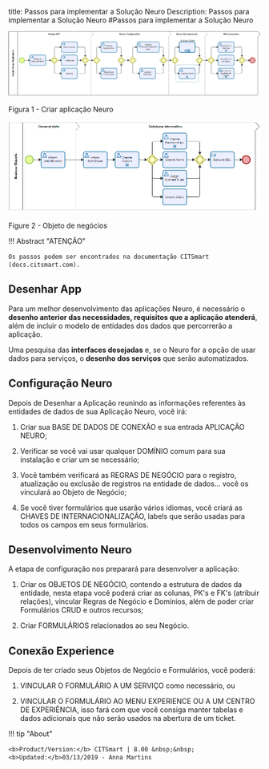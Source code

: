 title: Passos para implementar a Solução Neuro
Description: Passos para implementar a Solução Neuro
#Passos para implementar a Solução Neuro


![create neuro app](images/neuro-1.png)

Figura 1 - Criar aplicação Neuro


![business](images/neuro-2.png)

Figure 2 - Objeto de negócios


!!! Abstract "ATENÇÃO"

    Os passos podem ser encontrados na documentação CITSmart (docs.citsmart.com).

## Desenhar App


Para um melhor desenvolvimento das aplicações Neuro, é necessário o **desenho anterior das necessidades, requisitos que a aplicação atenderá**, além de incluir o modelo de entidades dos dados que percorrerão a aplicação.

Uma pesquisa das **interfaces desejadas** e, se o Neuro for a opção de usar dados para serviços, o **desenho dos serviços** que serão automatizados.

## Configuração Neuro


Depois de Desenhar a Aplicação reunindo as informações referentes às entidades de dados de sua Aplicação Neuro, você irá:

1.  Criar sua BASE DE DADOS DE CONEXÃO e sua entrada APLICAÇÃO NEURO;

2.  Verificar se você vai usar qualquer DOMÍNIO comum para sua instalação e criar um se necessário;

3.  Você também verificará as REGRAS DE NEGÓCIO para o registro, atualização ou exclusão de registros na entidade de dados... você os vinculará ao Objeto de Negócio;

4.  Se você tiver formulários que usarão vários idiomas, você criará as CHAVES DE INTERNACIONALIZAÇÃO, labels que serão usadas para todos os campos em seus formulários.

## Desenvolvimento Neuro


A etapa de configuração nos preparará para desenvolver a aplicação:

1.  Criar os OBJETOS DE NEGÓCIO, contendo a estrutura de dados da entidade, nesta etapa você poderá criar as colunas, PK's e FK's (atribuir relações), vincular Regras de Negócio e Domínios, além de poder criar Formulários CRUD e outros recursos;

2.  Criar FORMULÁRIOS relacionados ao seu Negócio.

## Conexão Experience


Depois de ter criado seus Objetos de Negócio e Formulários, você poderá:

1.  VINCULAR O FORMULÁRIO A UM SERVIÇO como necessário, ou

2.  VINCULAR O FORMULÁRIO AO MENU EXPERIENCE OU A UM CENTRO DE EXPERIÊNCIA, isso fará com que você consiga manter tabelas e dados adicionais que não serão usados na abertura de um ticket.



!!! tip "About"

    <b>Product/Version:</b> CITSmart | 8.00 &nbsp;&nbsp;
    <b>Updated:</b>03/13/2019 - Anna Martins  
